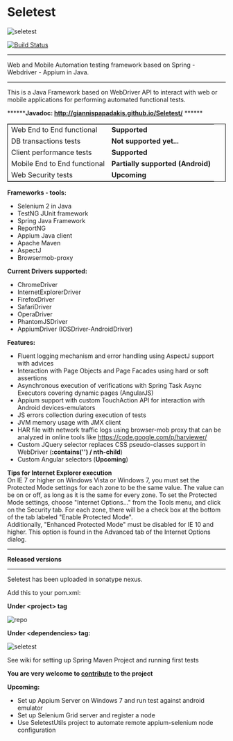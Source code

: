 Seletest 
========
![seletest](https://cloud.githubusercontent.com/assets/3785668/4871463/ff777690-61b7-11e4-9cb7-916e8d43f616.png)

<a href="https://buildhive.cloudbees.com/job/GiannisPapadakis/job/Seletest/">
<img src="https://camo.githubusercontent.com/f35d0c52028b388ea9593c5fd2bf78a3b955c7af/68747470733a2f2f6275696c64686976652e636c6f7564626565732e636f6d2f6a6f622f6d696368616c2d6c6970736b692f6a6f622f706167652d6f626a656374732d7765626472697665722f62616467652f69636f6e" alt="Build Status" data-canonical-source="https://buildhive.cloudbees.com/job/michal-lipski/job/page-objects-webdriver/badge/icon" style="max-width:100%;"/>
</a>

*****************************************************************************************
Web and Mobile Automation testing framework based on Spring - Webdriver - Appium in Java.
*****************************************************************************************

This is a Java Framework based on WebDriver API to interact with web or mobile applications for performing automated functional tests.

******<b>Javadoc: http://giannispapadakis.github.io/Seletest/</b> ******


<html>

<body>
<table style="width:100%; border: 1px solid black;border-collapse: collapse;">
  <tr>
    <td>Web End to End functional</td>
    <td><b>Supported</b></td>		
  </tr>
  <tr>
    <td>DB transactions tests</td>
    <td><b>Not supported yet...</b></td>		
  </tr>
  <tr>
    <td>Client performance tests</td>
    <td><b>Supported</b></td>		
  </tr>
   <tr>
    <td>Mobile End to End functional</td>
    <td><b>Partially supported (Android)</b></td>		
  </tr>
  <tr>
    <td>Web Security tests</td>
    <td><b>Upcoming</b></td>		
  </tr>
</table>

</body>
</html>

<b>Frameworks - tools:</b><br>
* Selenium 2 in Java<br>
* TestNG JUnit framework<br>
* Spring Java Framework<br>
* ReportNG<br>
* Appium Java client<br>
* Apache Maven<br>
* AspectJ<br>
* Browsermob-proxy<br>


<b>Current Drivers supported:</b><br>
* ChromeDriver<br>
* InternetExplorerDriver<br>
* FirefoxDriver<br>
* SafariDriver<br>
* OperaDriver<br>
* PhantomJSDriver<br>
* AppiumDriver (IOSDriver-AndroidDriver)<br>

<b>Features:</b>
 * Fluent logging mechanism and error handling using AspectJ support with advices
 * Interaction with Page Objects and Page Facades using hard or soft assertions
 * Asynchronous execution of verifications with Spring Task Async Executors covering dynamic pages (AngularJS)
 * Appium support with custom TouchAction API for interaction with Android devices-emulators
 * JS errors collection during execution of tests
 * JVM memory usage with JMX client
 * HAR file with network traffic logs using browser-mob proxy that can be analyzed in online tools like https://code.google.com/p/harviewer/ 
 * Custom JQuery selector replaces CSS pseudo-classes support in WebDriver (<b>:contains('') / nth-child</b>)
 * Custom Angular selectors (<b>Upcoming</b>)


<b>Tips for Internet Explorer execution</b><br>
On IE 7 or higher on Windows Vista or Windows 7, you must set the Protected Mode settings for each zone to be the same value. The value can be on or off, as long as it is the same for every zone. To set the Protected Mode settings, choose "Internet Options..." from the Tools menu, and click on the Security tab. For each zone, there will be a check box at the bottom of the tab labeled "Enable Protected Mode".<br>
Additionally, "Enhanced Protected Mode" must be disabled for IE 10 and higher. This option is found in the Advanced tab of the Internet Options dialog.


*******************************************
<b>Released versions</b>
*******************************************

Seletest has been uploaded in sonatype nexus.<br>

Add this to your pom.xml:<br>

<b>Under \<project\> tag</b> <br>

![repo](https://cloud.githubusercontent.com/assets/3785668/4512733/cb9308ba-4b43-11e4-8101-905376c28c6e.png)
 
<b>Under \<dependencies\> tag:</b><br>

![seletest](https://cloud.githubusercontent.com/assets/3785668/4512750/02aa9048-4b44-11e4-9444-98ba48f35769.png)

See wiki for setting up Spring Maven Project and running first tests<br>

<b> You are very welcome to <a href="https://guides.github.com/activities/contributing-to-open-source/">contribute</a> to the project</b>

<b>Upcoming:</b>
* Set up Appium Server on Windows 7 and run test against android emulator
* Set up Selenium Grid server and register a node
* Use SeletestUtils project to automate remote appium-selenium node configuration


